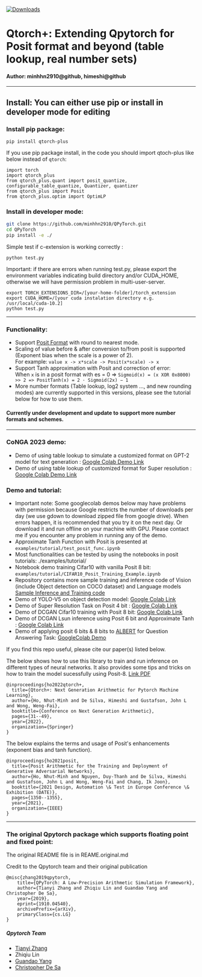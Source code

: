 [![Downloads](https://static.pepy.tech/personalized-badge/qtorch-posit?period=total&units=international_system&left_color=blue&right_color=brightgreen&left_text=Downloads)](https://pepy.tech/project/qtorch-posit)

# Qtorch+: Extending Qpytorch for Posit format and beyond (table lookup, real number sets)
#### Author: minhhn2910@github, himeshi@github
---
## Install: You can either use pip or install in developer mode for editing
### Install pip package: 

```
pip install qtorch-plus
```
If you use pip package install, in the code you should import qtoch-plus like below instead of `qtorch`: 

```
import torch 
import qtorch_plus 
from qtorch_plus.quant import posit_quantize, configurable_table_quantize, Quantizer, quantizer
from qtorch_plus import Posit
from qtorch_plus.optim import OptimLP
```

### Install in developer mode: 
```bash
git clone https://github.com/minhhn2910/QPyTorch.git
cd QPyTorch
pip install -e ./
```
Simple test if c-extension is working correctly : 
```
python test.py
```
Important: if there are errors when running test.py, please export the environment variables indicating build directory and/or CUDA_HOME, otherwise we will have permission problem in multi-user-server.
```
export TORCH_EXTENSIONS_DIR=/[your-home-folder]/torch_extension
export CUDA_HOME=/[your cuda instalation directory e.g. /usr/local/cuda-10.2] 
python test.py
```
---
### Functionality: 
* Support [Posit Format](https://posithub.org/) with round to nearest mode. 
* Scaling of value before & after conversion to/from posit is supported (Exponent bias when the scale is a  power of 2).   
For example: `value x -> x*scale -> Posit(x*scale) -> x`
* Support Tanh approximation with Posit and correction of error:  
When `x` is in a posit format with es = 0 => `Sigmoid(x) = (x XOR 0x8000) >> 2 => PositTanh(x) = 2 · Sigmoid(2x) − 1 `
* More number formats (Table lookup, log2 system ...,  and new rounding modes) are currently supported in this versions, please see the tutorial below for how to use them.
#### Currently under development and update to support more number formats and schemes.
---
### CoNGA 2023 demo:
* Demo of using table lookup to simulate a customized format on GPT-2 model for text generation : [Google Colab Demo Link](https://colab.research.google.com/drive/1bpuqhfAxcvStS-K7IDyhdhjZPP9-lZ94?usp=sharing)
* Demo of using table lookup of customized format for Super resolution : [Google Colab Demo Link](https://colab.research.google.com/drive/1mT-tBy5gpn8lassGIlYwS9q1cAW9O5ot?usp=sharing)
### Demo and tutorial: 
* Important note: Some googlecolab demos below may have problems with permission because Google restricts the number of downloads per day (we use gdown to download zipped file from google drive). When errors happen, it is recommended that you try it on the next day. Or download it and run offline on your machine with GPU. Please contact me if you encounter any problem in running any of the demo.
* Approximate Tanh Function with Posit is presented at `examples/tutorial/test_posit_func.ipynb`
* Most functionalities can be tested by using the notebooks in posit tutorials: ./examples/tutorial/
* Notebook demo training Cifar10 with vanilla Posit 8 bit: `examples/tutorial/CIFAR10_Posit_Training_Example.ipynb`
* Repository contains more sample training and inference code of Vision (include Object detection on COCO dataset) and Language models [Sample Inference and Training code](https://github.com/minhhn2910/conga2022)
* Demo of YOLO-V5 on object detection model: [Google Colab Link](https://colab.research.google.com/drive/1-HGcOtrxjfnkEDEvbP7hxr0YCcbIZ_y4?usp=sharing)
* Demo of Super Resolution Task on Posit 4 bit : [Google Colab Link](https://colab.research.google.com/drive/1fApkqdfED_YJ_k6Ut3BcscMTmTcwWN3h?usp=sharing)
* Demo of DCGAN Cifar10 training with Posit 8 bit: [Google Colab Link](https://colab.research.google.com/drive/10kquzBx5tY8B5LYaxHab3HnR2lBwhwSl?usp=sharing)
* Demo of DCGAN Lsun inference using Posit 6 bit and Approximate Tanh : [Google Colab Link](https://colab.research.google.com/drive/1jNjpRTXffF1cLhV22Zzhd7LdgaZ8K_aP?usp=sharing)
* Demo of applying posit 6 bits & 8 bits to [ALBERT](https://huggingface.co/ktrapeznikov/albert-xlarge-v2-squad-v2) for Question Answering Task: [GoogleColab Demo](https://colab.research.google.com/drive/1t2bsoQb4oI-Lind_ORzroyv8X2H78cdn?usp=sharing)  


If you find this repo useful, please cite our paper(s) listed below. 

The below shows how to use this library to train and run inference on different types of neural networks. It also provides some tips and tricks on how to train the model sucessfully using Posit-8. [Link PDF](https://www.comp.nus.edu.sg/~wongwf/papers/CONGA22.pdf)
```
@inproceedings{ho2022qtorch+,
  title={Qtorch+: Next Generation Arithmetic for Pytorch Machine Learning},
  author={Ho, Nhut-Minh and De Silva, Himeshi and Gustafson, John L and Wong, Weng-Fai},
  booktitle={Conference on Next Generation Arithmetic},
  pages={31--49},
  year={2022},
  organization={Springer}
}
```

The below explains the terms and usage of Posit's enhancements (exponent bias and tanh function).
```
@inproceedings{ho2021posit,
  title={Posit Arithmetic for the Training and Deployment of Generative Adversarial Networks},
  author={Ho, Nhut-Minh and Nguyen, Duy-Thanh and De Silva, Himeshi and Gustafson, John L and Wong, Weng-Fai and Chang, Ik Joon},
  booktitle={2021 Design, Automation \& Test in Europe Conference \& Exhibition (DATE)},
  pages={1350--1355},
  year={2021},
  organization={IEEE}
}

```

---------------------------------
### The original Qpytorch package which supports floating point and fixed point:

The original README file is in REAME.original.md

Credit to the Qpytorch team and their original publication 

```
@misc{zhang2019qpytorch,
    title={QPyTorch: A Low-Precision Arithmetic Simulation Framework},
    author={Tianyi Zhang and Zhiqiu Lin and Guandao Yang and Christopher De Sa},
    year={2019},
    eprint={1910.04540},
    archivePrefix={arXiv},
    primaryClass={cs.LG}
}
```

##### Qpytorch Team
* [Tianyi Zhang](https://scholar.google.com/citations?user=OI0HSa0AAAAJ&hl=en)
* Zhiqiu Lin
* [Guandao Yang](http://www.guandaoyang.com/)
* [Christopher De Sa](http://www.cs.cornell.edu/~cdesa/)
